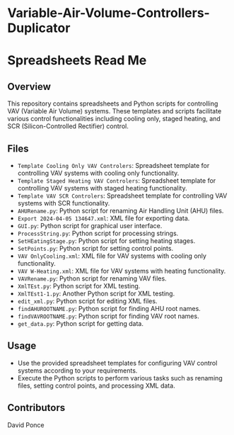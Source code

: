 # Variable-Air-Volume-Controllers-Duplicator

# Spreadsheets Read Me

## Overview
This repository contains spreadsheets and Python scripts for controlling VAV (Variable Air Volume) systems. These templates and scripts facilitate various control functionalities including cooling only, staged heating, and SCR (Silicon-Controlled Rectifier) control.

## Files
- `Template Cooling Only VAV Controlers`: Spreadsheet template for controlling VAV systems with cooling only functionality.
- `Template Staged Heating VAV Controlers`: Spreadsheet template for controlling VAV systems with staged heating functionality.
- `Template VAV SCR Controlers`: Spreadsheet template for controlling VAV systems with SCR functionality.
- `AHURename.py`: Python script for renaming Air Handling Unit (AHU) files.
- `Export 2024-04-05 134647.xml`: XML file for exporting data.
- `GUI.py`: Python script for graphical user interface.
- `ProcessString.py`: Python script for processing strings.
- `SetHEatingStage.py`: Python script for setting heating stages.
- `SetPoints.py`: Python script for setting control points.
- `VAV OnlyCooling.xml`: XML file for VAV systems with cooling only functionality.
- `VAV W-Heating.xml`: XML file for VAV systems with heating functionality.
- `VAVRename.py`: Python script for renaming VAV files.
- `XmlTEst.py`: Python script for XML testing.
- `XmlTEst1-1.py`: Another Python script for XML testing.
- `edit_xml.py`: Python script for editing XML files.
- `findAHUROOTNAME.py`: Python script for finding AHU root names.
- `findVAVROOTNAME.py`: Python script for finding VAV root names.
- `get_data.py`: Python script for getting data.

## Usage
- Use the provided spreadsheet templates for configuring VAV control systems according to your requirements.
- Execute the Python scripts to perform various tasks such as renaming files, setting control points, and processing XML data.

## Contributors
David Ponce
